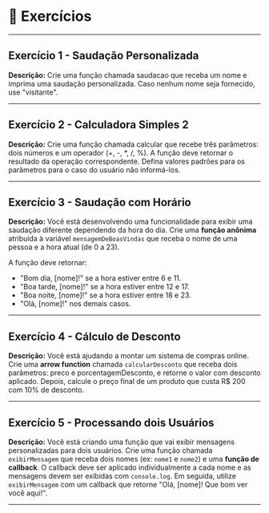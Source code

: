 # 📝 Exercícios

---

## Exercício 1 - Saudação Personalizada
**Descrição:** Crie uma função chamada saudacao que receba um nome e imprima uma saudação personalizada. Caso nenhum nome seja fornecido, use "visitante".

---

## Exercício 2 - Calculadora Simples 2
**Descrição:** Crie uma função chamada calcular que recebe três parâmetros: dois números e um operador (+, -, *, /, %). A função deve retornar o resultado da operação correspondente. Defina valores padrões para os parâmetros para o caso do usuário não informá-los.

---

## Exercício 3 - Saudação com Horário
**Descrição:** Você está desenvolvendo uma funcionalidade para exibir uma saudação diferente dependendo da hora do dia. Crie uma **função anônima** atribuída à variável `mensagemDeBoasVindas` que receba o nome de uma pessoa e a hora atual (de 0 a 23).

A função deve retornar:
- "Bom dia, [nome]!" se a hora estiver entre 6 e 11.
- "Boa tarde, [nome]!" se a hora estiver entre 12 e 17.
- "Boa noite, [nome]!" se a hora estiver entre 18 e 23.
- "Olá, [nome]!" nos demais casos.

---

## Exercício 4 - Cálculo de Desconto
**Descrição:** Você está ajudando a montar um sistema de compras online. Crie uma **arrow function** chamada `calcularDesconto` que receba dois parâmetros: preco e porcentagemDesconto, e retorne o valor com desconto aplicado. Depois, calcule o preço final de um produto que custa R$ 200 com 10% de desconto.

---

## Exercício 5 - Processando dois Usuários
**Descrição:** Você está criando uma função que vai exibir mensagens personalizadas para dois usuários.
Crie uma função chamada `exibirMensagem` que receba dois nomes (ex: `nome1` e `nome2`) e uma **função de callback**. O callback deve ser aplicado individualmente a cada nome e as mensagens devem ser exibidas com `console.log`. Em seguida, utilize `exibirMensagem` com um callback que retorne "Olá, [nome]! Que bom ver você aqui!".

---
